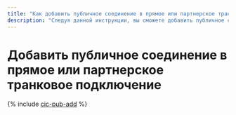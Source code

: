 ```yaml
---
title: "Как добавить публичное соединение в прямое или партнерское транковое подключение"
description: "Следуя данной инструкции, вы сможете добавить публичное соединение в прямое или партнерское транковое подключение."
---
```


# Добавить публичное соединение в прямое или партнерское транковое подключение

{% include [cic-pub-add](../../_includes/interconnect/pub-add.md) %}
